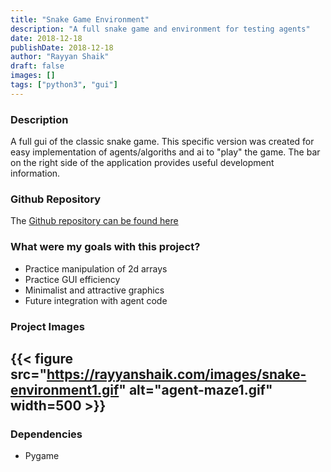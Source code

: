 ```yaml
---
title: "Snake Game Environment"
description: "A full snake game and environment for testing agents"
date: 2018-12-18
publishDate: 2018-12-18
author: "Rayyan Shaik"
draft: false
images: []
tags: ["python3", "gui"]
---
```


### Description
A full gui of the classic snake game. This specific version was created for easy implementation of agents/algoriths and ai to "play" the game. The bar on the right side of the application provides useful development information.

### Github Repository
The [Github repository can be found here](https://github.com/rayyanshaik2022/Snake-Environment)

### What were my goals with this project?
* Practice manipulation of 2d arrays
* Practice GUI efficiency
* Minimalist and attractive graphics
* Future integration with agent code

### Project Images

{{< figure src="https://rayyanshaik.com/images/snake-environment1.gif" alt="agent-maze1.gif" width=500 >}}
---

### Dependencies
* Pygame